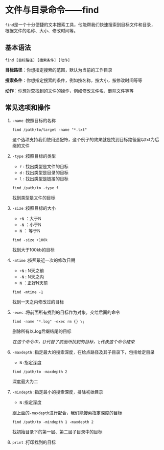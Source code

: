 # 文件与目录命令——find
`find`是一个十分便捷的文本搜索工具，他能帮我们快速搜索到目标文件和目录，根据文件的名称、大小、修改时间等。

## 基本语法
```
find [目标路径] [搜索条件] [动作]
```
**目标路径**：你想指定搜索的范围，默认为当前的工作目录

**搜索条件**：你想指定搜索的条件，例如按名称，按大小，按修改时间等等

**动作**：你想对查找到的文件的操作，例如修改文件名、删除文件等等

## 常见选项和操作
1. `-name` :按照目标的名称

    ```
    find /path/to/target -name "*.txt"
    ```
    这个选项支持我们使用通配符，这个例子的效果就是找到目标路径里以txt为后缀的文件

2. `-type` :按照目标的类型
    - `f` : 找出类型是文件的目标
    - `d` : 找出类型是目录的目标
    - `l` : 找出类型是链接的目标

    ```
    find /path/to -type f
    ```
     找到类型是文件的目标

3. `-size` :按照目标的大小
    - `+N` ：大于N
    - `-N` ：小于N
    - `N` ： 等于N

    ```
    find -size +100k
    ``` 
     找到大于100kb的目标

4. `-mtime` :按照最近一次的修改日期
    - `+N` : N天之前
    - `-N` : N天之内
    - `N` ：正好N天前

    ```
    find -mtime -1
    ```
    找到一天之内修改过的目标

5. `-exec` :将前面所有找到的目标作为对象，交给后面的命令
    ```
    find -name "*.log" -exec rm {} \;
    ```
    删除所有以.log后缀结尾的目标

    *在这个命令中，{}代替了前面所找到的目标，\\;代表这个命令结束*

6. `-maxdepth` :指定最大的搜索深度，在给点路径及其子目录下，包括给定目录

    - `N` :指定深度
    ```
    find /path/to -maxdepth 2
    ```
    深度最大为二

7. `-mindepth` :指定最小的搜索深度，排除初始目录
    - `N` :指定深度
    
    跟上面的`-maxdepth`进行配合，我们能搜索指定深度的目标
    
    ```
    find /path/to -mindepth 1 -maxdepth 2
    ```

    找初始目录下的第一层、第二层子目录中的目标

8. `print` :打印找到的目标
    
